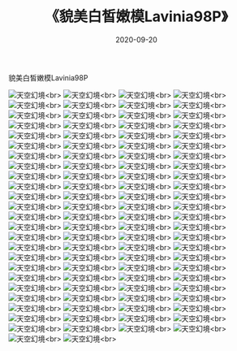 ﻿---
layout: post
title: 《貌美白皙嫩模Lavinia98P》
date: 2020-09-20
img: http://photo.orgx.cf/性感/2020/貌美白皙嫩模Lavinia98P/000.jpg
tags: [美女,性感,泳衣]
---

貌美白皙嫩模Lavinia98P



![天空幻境](http://photo.orgx.cf/性感/2020/貌美白皙嫩模Lavinia98P/001.jpg''天空幻境'')<br>
![天空幻境](http://photo.orgx.cf/性感/2020/貌美白皙嫩模Lavinia98P/002.jpg''天空幻境'')<br>
![天空幻境](http://photo.orgx.cf/性感/2020/貌美白皙嫩模Lavinia98P/003.jpg''天空幻境'')<br>
![天空幻境](http://photo.orgx.cf/性感/2020/貌美白皙嫩模Lavinia98P/004.jpg''天空幻境'')<br>
![天空幻境](http://photo.orgx.cf/性感/2020/貌美白皙嫩模Lavinia98P/005.jpg''天空幻境'')<br>
![天空幻境](http://photo.orgx.cf/性感/2020/貌美白皙嫩模Lavinia98P/006.jpg''天空幻境'')<br>
![天空幻境](http://photo.orgx.cf/性感/2020/貌美白皙嫩模Lavinia98P/007.jpg''天空幻境'')<br>
![天空幻境](http://photo.orgx.cf/性感/2020/貌美白皙嫩模Lavinia98P/008.jpg''天空幻境'')<br>
![天空幻境](http://photo.orgx.cf/性感/2020/貌美白皙嫩模Lavinia98P/009.jpg''天空幻境'')<br>
![天空幻境](http://photo.orgx.cf/性感/2020/貌美白皙嫩模Lavinia98P/010.jpg''天空幻境'')<br>
![天空幻境](http://photo.orgx.cf/性感/2020/貌美白皙嫩模Lavinia98P/011.jpg''天空幻境'')<br>
![天空幻境](http://photo.orgx.cf/性感/2020/貌美白皙嫩模Lavinia98P/012.jpg''天空幻境'')<br>
![天空幻境](http://photo.orgx.cf/性感/2020/貌美白皙嫩模Lavinia98P/013.jpg''天空幻境'')<br>
![天空幻境](http://photo.orgx.cf/性感/2020/貌美白皙嫩模Lavinia98P/014.jpg''天空幻境'')<br>
![天空幻境](http://photo.orgx.cf/性感/2020/貌美白皙嫩模Lavinia98P/015.jpg''天空幻境'')<br>
![天空幻境](http://photo.orgx.cf/性感/2020/貌美白皙嫩模Lavinia98P/016.jpg''天空幻境'')<br>
![天空幻境](http://photo.orgx.cf/性感/2020/貌美白皙嫩模Lavinia98P/017.jpg''天空幻境'')<br>
![天空幻境](http://photo.orgx.cf/性感/2020/貌美白皙嫩模Lavinia98P/018.jpg''天空幻境'')<br>
![天空幻境](http://photo.orgx.cf/性感/2020/貌美白皙嫩模Lavinia98P/019.jpg''天空幻境'')<br>
![天空幻境](http://photo.orgx.cf/性感/2020/貌美白皙嫩模Lavinia98P/020.jpg''天空幻境'')<br>
![天空幻境](http://photo.orgx.cf/性感/2020/貌美白皙嫩模Lavinia98P/021.jpg''天空幻境'')<br>
![天空幻境](http://photo.orgx.cf/性感/2020/貌美白皙嫩模Lavinia98P/022.jpg''天空幻境'')<br>
![天空幻境](http://photo.orgx.cf/性感/2020/貌美白皙嫩模Lavinia98P/023.jpg''天空幻境'')<br>
![天空幻境](http://photo.orgx.cf/性感/2020/貌美白皙嫩模Lavinia98P/024.jpg''天空幻境'')<br>
![天空幻境](http://photo.orgx.cf/性感/2020/貌美白皙嫩模Lavinia98P/025.jpg''天空幻境'')<br>
![天空幻境](http://photo.orgx.cf/性感/2020/貌美白皙嫩模Lavinia98P/026.jpg''天空幻境'')<br>
![天空幻境](http://photo.orgx.cf/性感/2020/貌美白皙嫩模Lavinia98P/027.jpg''天空幻境'')<br>
![天空幻境](http://photo.orgx.cf/性感/2020/貌美白皙嫩模Lavinia98P/028.jpg''天空幻境'')<br>
![天空幻境](http://photo.orgx.cf/性感/2020/貌美白皙嫩模Lavinia98P/029.jpg''天空幻境'')<br>
![天空幻境](http://photo.orgx.cf/性感/2020/貌美白皙嫩模Lavinia98P/030.jpg''天空幻境'')<br>
![天空幻境](http://photo.orgx.cf/性感/2020/貌美白皙嫩模Lavinia98P/031.jpg''天空幻境'')<br>
![天空幻境](http://photo.orgx.cf/性感/2020/貌美白皙嫩模Lavinia98P/032.jpg''天空幻境'')<br>
![天空幻境](http://photo.orgx.cf/性感/2020/貌美白皙嫩模Lavinia98P/033.jpg''天空幻境'')<br>
![天空幻境](http://photo.orgx.cf/性感/2020/貌美白皙嫩模Lavinia98P/034.jpg''天空幻境'')<br>
![天空幻境](http://photo.orgx.cf/性感/2020/貌美白皙嫩模Lavinia98P/035.jpg''天空幻境'')<br>
![天空幻境](http://photo.orgx.cf/性感/2020/貌美白皙嫩模Lavinia98P/036.jpg''天空幻境'')<br>
![天空幻境](http://photo.orgx.cf/性感/2020/貌美白皙嫩模Lavinia98P/037.jpg''天空幻境'')<br>
![天空幻境](http://photo.orgx.cf/性感/2020/貌美白皙嫩模Lavinia98P/038.jpg''天空幻境'')<br>
![天空幻境](http://photo.orgx.cf/性感/2020/貌美白皙嫩模Lavinia98P/039.jpg''天空幻境'')<br>
![天空幻境](http://photo.orgx.cf/性感/2020/貌美白皙嫩模Lavinia98P/040.jpg''天空幻境'')<br>
![天空幻境](http://photo.orgx.cf/性感/2020/貌美白皙嫩模Lavinia98P/041.jpg''天空幻境'')<br>
![天空幻境](http://photo.orgx.cf/性感/2020/貌美白皙嫩模Lavinia98P/042.jpg''天空幻境'')<br>
![天空幻境](http://photo.orgx.cf/性感/2020/貌美白皙嫩模Lavinia98P/043.jpg''天空幻境'')<br>
![天空幻境](http://photo.orgx.cf/性感/2020/貌美白皙嫩模Lavinia98P/044.jpg''天空幻境'')<br>
![天空幻境](http://photo.orgx.cf/性感/2020/貌美白皙嫩模Lavinia98P/045.jpg''天空幻境'')<br>
![天空幻境](http://photo.orgx.cf/性感/2020/貌美白皙嫩模Lavinia98P/046.jpg''天空幻境'')<br>
![天空幻境](http://photo.orgx.cf/性感/2020/貌美白皙嫩模Lavinia98P/047.jpg''天空幻境'')<br>
![天空幻境](http://photo.orgx.cf/性感/2020/貌美白皙嫩模Lavinia98P/048.jpg''天空幻境'')<br>
![天空幻境](http://photo.orgx.cf/性感/2020/貌美白皙嫩模Lavinia98P/049.jpg''天空幻境'')<br>
![天空幻境](http://photo.orgx.cf/性感/2020/貌美白皙嫩模Lavinia98P/050.jpg''天空幻境'')<br>
![天空幻境](http://photo.orgx.cf/性感/2020/貌美白皙嫩模Lavinia98P/051.jpg''天空幻境'')<br>
![天空幻境](http://photo.orgx.cf/性感/2020/貌美白皙嫩模Lavinia98P/052.jpg''天空幻境'')<br>
![天空幻境](http://photo.orgx.cf/性感/2020/貌美白皙嫩模Lavinia98P/053.jpg''天空幻境'')<br>
![天空幻境](http://photo.orgx.cf/性感/2020/貌美白皙嫩模Lavinia98P/054.jpg''天空幻境'')<br>
![天空幻境](http://photo.orgx.cf/性感/2020/貌美白皙嫩模Lavinia98P/055.jpg''天空幻境'')<br>
![天空幻境](http://photo.orgx.cf/性感/2020/貌美白皙嫩模Lavinia98P/056.jpg''天空幻境'')<br>
![天空幻境](http://photo.orgx.cf/性感/2020/貌美白皙嫩模Lavinia98P/057.jpg''天空幻境'')<br>
![天空幻境](http://photo.orgx.cf/性感/2020/貌美白皙嫩模Lavinia98P/058.jpg''天空幻境'')<br>
![天空幻境](http://photo.orgx.cf/性感/2020/貌美白皙嫩模Lavinia98P/059.jpg''天空幻境'')<br>
![天空幻境](http://photo.orgx.cf/性感/2020/貌美白皙嫩模Lavinia98P/060.jpg''天空幻境'')<br>
![天空幻境](http://photo.orgx.cf/性感/2020/貌美白皙嫩模Lavinia98P/061.jpg''天空幻境'')<br>
![天空幻境](http://photo.orgx.cf/性感/2020/貌美白皙嫩模Lavinia98P/062.jpg''天空幻境'')<br>
![天空幻境](http://photo.orgx.cf/性感/2020/貌美白皙嫩模Lavinia98P/063.jpg''天空幻境'')<br>
![天空幻境](http://photo.orgx.cf/性感/2020/貌美白皙嫩模Lavinia98P/064.jpg''天空幻境'')<br>
![天空幻境](http://photo.orgx.cf/性感/2020/貌美白皙嫩模Lavinia98P/065.jpg''天空幻境'')<br>
![天空幻境](http://photo.orgx.cf/性感/2020/貌美白皙嫩模Lavinia98P/066.jpg''天空幻境'')<br>
![天空幻境](http://photo.orgx.cf/性感/2020/貌美白皙嫩模Lavinia98P/067.jpg''天空幻境'')<br>
![天空幻境](http://photo.orgx.cf/性感/2020/貌美白皙嫩模Lavinia98P/068.jpg''天空幻境'')<br>
![天空幻境](http://photo.orgx.cf/性感/2020/貌美白皙嫩模Lavinia98P/069.jpg''天空幻境'')<br>
![天空幻境](http://photo.orgx.cf/性感/2020/貌美白皙嫩模Lavinia98P/070.jpg''天空幻境'')<br>
![天空幻境](http://photo.orgx.cf/性感/2020/貌美白皙嫩模Lavinia98P/071.jpg''天空幻境'')<br>
![天空幻境](http://photo.orgx.cf/性感/2020/貌美白皙嫩模Lavinia98P/072.jpg''天空幻境'')<br>
![天空幻境](http://photo.orgx.cf/性感/2020/貌美白皙嫩模Lavinia98P/073.jpg''天空幻境'')<br>
![天空幻境](http://photo.orgx.cf/性感/2020/貌美白皙嫩模Lavinia98P/074.jpg''天空幻境'')<br>
![天空幻境](http://photo.orgx.cf/性感/2020/貌美白皙嫩模Lavinia98P/075.jpg''天空幻境'')<br>
![天空幻境](http://photo.orgx.cf/性感/2020/貌美白皙嫩模Lavinia98P/076.jpg''天空幻境'')<br>
![天空幻境](http://photo.orgx.cf/性感/2020/貌美白皙嫩模Lavinia98P/077.jpg''天空幻境'')<br>
![天空幻境](http://photo.orgx.cf/性感/2020/貌美白皙嫩模Lavinia98P/078.jpg''天空幻境'')<br>
![天空幻境](http://photo.orgx.cf/性感/2020/貌美白皙嫩模Lavinia98P/079.jpg''天空幻境'')<br>
![天空幻境](http://photo.orgx.cf/性感/2020/貌美白皙嫩模Lavinia98P/080.jpg''天空幻境'')<br>
![天空幻境](http://photo.orgx.cf/性感/2020/貌美白皙嫩模Lavinia98P/081.jpg''天空幻境'')<br>
![天空幻境](http://photo.orgx.cf/性感/2020/貌美白皙嫩模Lavinia98P/082.jpg''天空幻境'')<br>
![天空幻境](http://photo.orgx.cf/性感/2020/貌美白皙嫩模Lavinia98P/083.jpg''天空幻境'')<br>
![天空幻境](http://photo.orgx.cf/性感/2020/貌美白皙嫩模Lavinia98P/084.jpg''天空幻境'')<br>
![天空幻境](http://photo.orgx.cf/性感/2020/貌美白皙嫩模Lavinia98P/085.jpg''天空幻境'')<br>
![天空幻境](http://photo.orgx.cf/性感/2020/貌美白皙嫩模Lavinia98P/086.jpg''天空幻境'')<br>
![天空幻境](http://photo.orgx.cf/性感/2020/貌美白皙嫩模Lavinia98P/087.jpg''天空幻境'')<br>
![天空幻境](http://photo.orgx.cf/性感/2020/貌美白皙嫩模Lavinia98P/088.jpg''天空幻境'')<br>
![天空幻境](http://photo.orgx.cf/性感/2020/貌美白皙嫩模Lavinia98P/089.jpg''天空幻境'')<br>
![天空幻境](http://photo.orgx.cf/性感/2020/貌美白皙嫩模Lavinia98P/090.jpg''天空幻境'')<br>
![天空幻境](http://photo.orgx.cf/性感/2020/貌美白皙嫩模Lavinia98P/091.jpg''天空幻境'')<br>
![天空幻境](http://photo.orgx.cf/性感/2020/貌美白皙嫩模Lavinia98P/092.jpg''天空幻境'')<br>
![天空幻境](http://photo.orgx.cf/性感/2020/貌美白皙嫩模Lavinia98P/093.jpg''天空幻境'')<br>
![天空幻境](http://photo.orgx.cf/性感/2020/貌美白皙嫩模Lavinia98P/094.jpg''天空幻境'')<br>
![天空幻境](http://photo.orgx.cf/性感/2020/貌美白皙嫩模Lavinia98P/095.jpg''天空幻境'')<br>
![天空幻境](http://photo.orgx.cf/性感/2020/貌美白皙嫩模Lavinia98P/096.jpg''天空幻境'')<br>
![天空幻境](http://photo.orgx.cf/性感/2020/貌美白皙嫩模Lavinia98P/097.jpg''天空幻境'')<br>
![天空幻境](http://photo.orgx.cf/性感/2020/貌美白皙嫩模Lavinia98P/098.jpg''天空幻境'')<br>